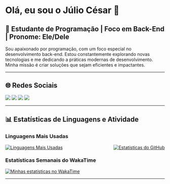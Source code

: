 # Olá, eu sou o Júlio César 👋

## 🌟 Estudante de Programação | Foco em Back-End | Pronome: Ele/Dele

Sou apaixonado por programação, com um foco especial no desenvolvimento back-end. Estou constantemente explorando novas tecnologias e me dedicando a práticas modernas de desenvolvimento. Minha missão é criar soluções que sejam eficientes e impactantes.

---
## 🌐 Redes Sociais

<div> 
  <a href="https://www.instagram.com/j2li0_c3s4r/" target="_blank"><img src="https://img.shields.io/badge/-Instagram-%23E4405F?style=for-the-badge&logo=instagram&logoColor=white" target="_blank"></a>
  <a href="mailto:jcacmg@gmail.com"><img src="https://img.shields.io/badge/-Gmail-%23333?style=for-the-badge&logo=gmail&logoColor=white" target="_blank"></a>
  <a href="https://www.linkedin.com/in/julio-cesar-alecrim-costa-8709bb291/" target="_blank"><img src="https://img.shields.io/badge/-LinkedIn-%230077B5?style=for-the-badge&logo=linkedin&logoColor=white" target="_blank"></a>
  <a href="https://bio.link/julioces6v" target="_blank"><img src="https://img.shields.io/badge/-Bio-%23FF5733?style=for-the-badge&logo=readme&logoColor=white" target="_blank"></a>
</div>

---
## 📊 Estatísticas de Linguagens e Atividade

### Linguagens Mais Usadas

<div style="display: flex; justify-content: space-between;">
  <!-- Linguagens Mais Usadas -->
  <a href="https://github.com/anuraghazra/github-readme-stats">
    <img src="https://github-readme-stats.vercel.app/api/top-langs/?username=JulioAlecrim&layout=compact&theme=dark" alt="Linguagens Mais Usadas" />
  </a>

  <!-- Estatísticas do GitHub -->
  <a href="https://github.com/anuraghazra/github-readme-stats">
    <img src="https://github-readme-stats.vercel.app/api?username=JulioAlecrim&show_icons=true&theme=dark" alt="Estatísticas do GitHub" />
  </a>
</div>

### Estatísticas Semanais do WakaTime
[![Minhas estatísticas no WakaTime](https://github-readme-stats.vercel.app/api/wakatime?username=JulioAlecrim&theme=dark)](https://github.com/anuraghazra/github-readme-stats)

---
